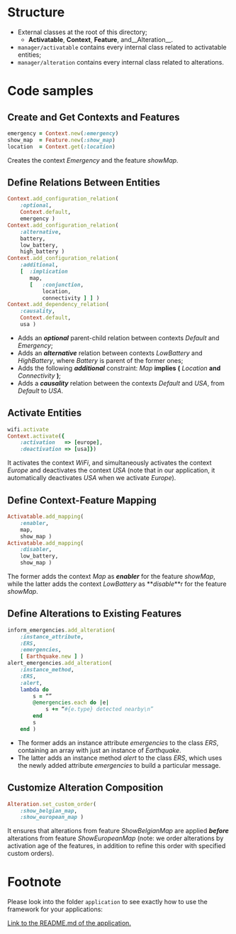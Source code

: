 # Structure

* External classes at the root of this directory;
   * __Activatable__, __Context__, __Feature__, and__Alteration__.
* ```manager/activatable``` contains every internal class related to activatable entities;
* ```manager/alteration``` contains every internal class related to alterations.

# Code samples

## Create and Get Contexts and Features

```ruby
emergency = Context.new(:emergency)
show_map  = Feature.new(:show_map)
location  = Context.get(:location)
```

Creates the context *Emergency* and the feature *showMap*.

## Define Relations Between Entities

```ruby
Context.add_configuration_relation(
	:optional,
	Context.default,
	emergency )
Context.add_configuration_relation(
	:alternative,
	battery,
	low_battery,
	high_battery )
Context.add_configuration_relation(
	:additional,
	[  :implication
	   map,
	   [   :conjunction,
	       location,
  	       connectivity ] ] )
Context.add_dependency_relation(
	:causality,
	Context.default,
	usa )
```

 * Adds an **_optional_** parent-child relation between contexts *Default* and *Emergency*;
* Adds an **_alternative_** relation between contexts *LowBattery* and *HighBattery*, where *Battery* is parent of the former ones;
* Adds the following **_additional_** constraint: *Map* **implies** **(** *Location* **and** *Connectivity* **)**;
* Adds a **_causality_** relation between the contexts *Default* and *USA*, from *Default* to *USA*.

## Activate Entities

```ruby
wifi.activate
Context.activate({
	:activation   => [europe],
	:deactivation => [usa]})
```

It activates the context *WiFi*, and simultaneously activates the context *Europe* and deactivates the context *USA* (note that in our application, it automatically deactivates *USA* when we activate *Europe*).

## Define Context-Feature Mapping

```ruby
Activatable.add_mapping(
	:enabler,
	map,
	show_map )
Activatable.add_mapping(
	:disabler,
	low_battery,
	show_map )
```

The former adds the context *Map* as **_enabler_** for the feature *showMap*, while the latter adds the context *LowBattery* as **_disable_**r for the feature *showMap*.

## Define Alterations to Existing Features

```ruby 
inform_emergencies.add_alteration(
	:instance_attribute,
	:ERS,
	:emergencies,
	[ Earthquake.new ] )
alert_emergencies.add_alteration(
	:instance_method,
	:ERS,
	:alert,
	lambda do
	    s = “”
	    @emergencies.each do |e|
	        s += “#{e.type} detected nearby\n”
 	    end
	    s
	end )
```

* The former adds an instance attribute *emergencies* to the class *ERS*, containing an array with just an instance of *Earthquake*.
* The latter adds an instance method *alert* to the class *ERS*, which uses the newly added attribute *emergencies* to build a particular message.

## Customize Alteration Composition

```ruby
Alteration.set_custom_order(
	:show_belgian_map,
	:show_european_map )
```

It ensures that alterations from feature *ShowBelgianMap* are applied **_before_** alterations from feature *ShowEuropeanMap* (note: we order alterations by activation age of the features, in addition to refine this order with specified custom orders).

# Footnote

Please look into the folder ```application``` to see exactly how to use the framework for your applications:

[Link to the README.md of the application.](../application/README.md)



